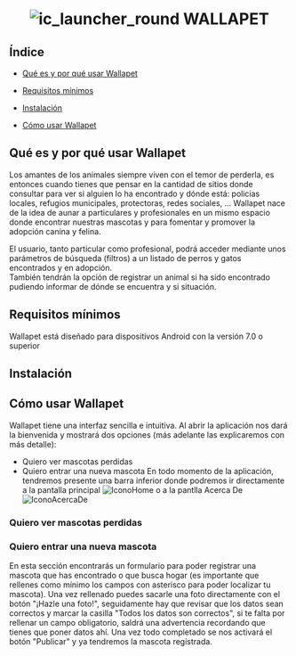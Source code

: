 # <h1 align="center"> ![ic_launcher_round](https://github.com/jessifiteuax/WallaPetApp/assets/156848338/f1338179-8605-4016-ab52-859026a768ea) WALLAPET </h1>

## Índice

* [Qué es y por qué usar Wallapet](#qué-es-y-por-qué-usar-Wallapet)

* [Requisitos mínimos](#requisitos-mínimos)

* [Instalación](##instalación)

* [Cómo usar Wallapet](#cómo-usar-wallapet)

## Qué es y por qué usar Wallapet

Los amantes de los animales siempre viven con el temor de perderla, es entonces cuando tienes que pensar en la cantidad de sitios donde consultar para ver si alguien lo ha encontrado y dónde está: policias locales, refugios municipales, protectoras, redes sociales, ...
Wallapet nace de la idea de aunar a particulares y profesionales en un mismo espacio donde encontrar nuestras mascotas y para fomentar y promover la adopción canina y felina. 

El usuario, tanto particular como profesional, podrá acceder mediante unos parámetros de búsqueda (filtros) a un listado de perros y gatos encontrados y en adopción.  
También tendrán la opción de registrar un animal si ha sido encontrado  pudiendo informar de dónde se encuentra y si situación.

## Requisitos mínimos

Wallapet está diseñado para dispositivos Android con la versión 7.0 o superior

## Instalación


## Cómo usar Wallapet
Wallapet tiene una interfaz sencilla e intuitiva. Al abrir la aplicación nos dará la bienvenida y mostrará dos opciones (más adelante las explicaremos con más detalle):
- Quiero ver mascotas perdidas
- Quiero entrar una nueva mascota
En todo momento de la aplicación, tendremos presente una barra inferior donde podremos ir directamente a la pantalla principal ![IconoHome](https://github.com/jessifiteuax/WallaPetApp/assets/156848338/cbcd6919-617b-4829-963b-348db018d02b) o a la pantlla Acerca De ![IconoAcercaDe](https://github.com/jessifiteuax/WallaPetApp/assets/156848338/abb2ae89-957b-4d9a-98c3-573b981aa781)

### Quiero ver mascotas perdidas

### Quiero entrar una nueva mascota
En esta sección encontrarás un formulario para poder registrar una mascota que has encontrado o que busca hogar (es importante que rellenes como mínimo los campos con asterisco para poder localizar tu mascota). Una vez rellenado puedes sacarle una foto directamente con el botón "¡Hazle una foto!", seguidamente hay que revisar que los datos sean correctos y marcar la casilla "Todos los datos son correctos", si te falta por rellenar un campo obligatorio, saldrá una advertencia recordando que tienes que poner datos ahí. Una vez todo completado se nos activará el botón "Publicar" y ya tendremos la mascota registrada.








